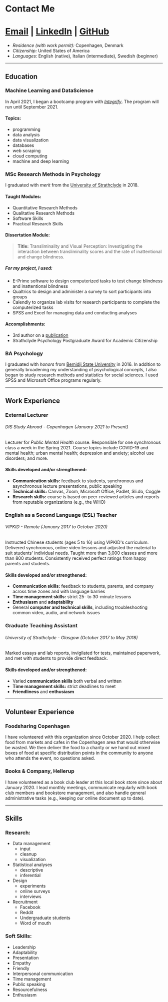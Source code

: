 # Contact Me
# [Email](mailto:bethannchamber+gitcv@gmail.com)    |   [LinkedIn](linkedin.com/in/bethanyannc)    |   [GitHub](https://github.com/bethannchamber)

* *Residence (with work permit):* Copenhagen, Denmark
* *Citizenship:* United States of America
* *Languages:* English (native), Italian (intermediate), Swedish (beginner)

***

## Education

### **Machine Learning and DataScience** 
In April 2021, I began a bootcamp program with [*Integrify*](https://integrify.academy/international). The program will run until September 2021. 

#### **Topics:**
* programming
* data analysis
* data visualization
* databases
* web scraping
* cloud computing
* machine and deep learning

### **MSc Research Methods in Psychology** 
I graduated with *merit* from the [University of Strathclyde](https://www.strath.ac.uk/courses/postgraduatetaught/researchmethodsinpsychology/) in 2018. 

#### **Taught Modules:**
* Quantitative Research Methods
* Qualitative Research Methods
* Software Skills
* Practical Research Skills

#### **Dissertation Module:**
> **Title:** Transliminality and Visual Perception: Investigating the interaction between transliminality scores and the rate of inattentional and change blindness.

##### **For my project, I used:** 
* E-Prime software to design computerized tasks to test change blindness and inattentional blindness 
* Qualtrics to design and administer a survey to sort participants into groups
* Calendly to organize lab visits for research participants to complete the computerized tasks
* SPSS and Excel for managing data and conducting analyses

#### **Accomplishments:**
* 3rd author on a [publication](doi.org/10.1002/acp.3608)
* Strathclyde Psychology Postgraduate Award for Academic Citizenship

### **BA Psychology**
I graduated with *honors* from [Bemidji State University](https://www.bemidjistate.edu/academics/departments/psychology/) in 2016. In addition to generally broadening my understanding of psychological concepts, I also began to study research methods and statistics for social sciences. I used SPSS and Microsoft Office programs regularly.

***

## Work Experience

### **External Lecturer**
###### DIS Study Abroad - Copenhagen (*January 2021 to Present*)

Lecturer for *Public Mental Health* course. Responsible for one synchronous class a week in the Spring 2021. Course topics include COVID-19 and mental health; urban mental health; depression and anxiety; alcohol use disorders; and more.

#### Skills developed and/or strengthened:
* **Communication skills:** feedback to students, synchronous and asynchronous lecture presentations, public speaking
* **Technical skills:** Canvas, Zoom, Microsoft Office, Padlet, Sli.do, Coggle
* **Research skills:** course is based on peer-reviewed articles and reports from reputable organizations (e.g., the WHO)

### **English as a Second Language (ESL) Teacher** 
###### VIPKID - Remote (*January 2017 to October 2020*)

Instructed Chinese students (ages 5 to 16) using VIPKID's curriculum. Delivered synchronous, online video lessons and adjusted the material to suit students' individual needs. Taught more than 3,000 classes and more than 800 students. Consistently received perfect ratings from happy parents and students.

#### Skills developed and/or strengthened:
* **Communication skills:** feedback to students, parents, and company across time zones and with language barries
* **Time management skills:** strict 25- to 30-minute lessons
* **Enthusiasm** and **adaptability**
* General **computer and technical skills**, including troubleshooting common video, audio, and network issues

### **Graduate Teaching Assistant**
###### University of Strathclyde - Glasgow (*October 2017 to May 2018*)

Marked essays and lab reports, invigilated for tests, maintained paperwork, and met with students to provide direct feedback.

#### Skills developed and/or strengthened:
* Varied **communication skills** both verbal and written
* **Time management skills:** strict deadlines to meet
* **Friendliness** and **enthusiasm**

***

## Volunteer Experience

### **Foodsharing Copenhagen**

I have volunteered with this organization since October 2020. I help collect food from markets and cafes in the Copenhagen area that would otherwise be wasted. We then deliver the food to a charity or we hand out mixed boxes of food at specific distribution points in the community to anyone who attends the event, no questions asked.

### **Books & Company, Hellerup**

I have volunteered as a book club leader at this local book store since about January 2020. I lead monthly meetings, communicate regularly with book club members and bookstore management, and also handle general administrative tasks (e.g., keeping our online document up to date).

***

## Skills


### Research:

* Data management
  * input
  * cleanup
  * visualization
* Statistical analyses
  * descriptive
  * inferential
* Design
  * experiments
  * online surveys
  * interviews
* Recruitment
  * Facebook
  * Reddit
  * Undergraduate students
  * Word of mouth

### Soft Skills:

* Leadership
* Adaptability
* Presentation
* Empathy
* Friendly
* Interpersonal communication
* Time management
* Public speaking
* Resourcefulness
* Enthusiasm
